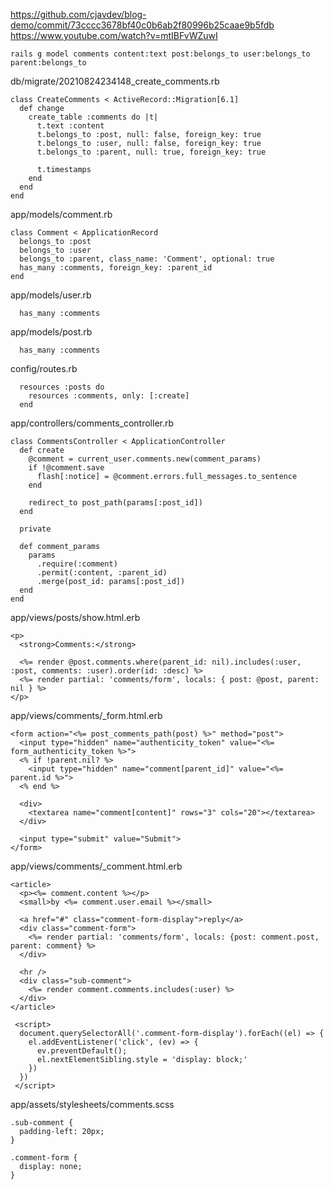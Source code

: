 https://github.com/cjavdev/blog-demo/commit/73cccc3678bf40c0b6ab2f80996b25caae9b5fdb
https://www.youtube.com/watch?v=mtIBFvWZuwI

```
rails g model comments content:text post:belongs_to user:belongs_to parent:belongs_to
```
db/migrate/20210824234148_create_comments.rb
```
class CreateComments < ActiveRecord::Migration[6.1]
  def change
    create_table :comments do |t|
      t.text :content
      t.belongs_to :post, null: false, foreign_key: true
      t.belongs_to :user, null: false, foreign_key: true
      t.belongs_to :parent, null: true, foreign_key: true

      t.timestamps
    end
  end
end
```
app/models/comment.rb
```
class Comment < ApplicationRecord
  belongs_to :post
  belongs_to :user
  belongs_to :parent, class_name: 'Comment', optional: true
  has_many :comments, foreign_key: :parent_id
end
```
app/models/user.rb
```
  has_many :comments
```
app/models/post.rb
```
  has_many :comments
```
config/routes.rb
```
  resources :posts do
    resources :comments, only: [:create]
  end
```
app/controllers/comments_controller.rb
```
class CommentsController < ApplicationController
  def create
    @comment = current_user.comments.new(comment_params)
    if !@comment.save
      flash[:notice] = @comment.errors.full_messages.to_sentence
    end

    redirect_to post_path(params[:post_id])
  end

  private

  def comment_params
    params
      .require(:comment)
      .permit(:content, :parent_id)
      .merge(post_id: params[:post_id])
  end
end
```
app/views/posts/show.html.erb
```
<p>
  <strong>Comments:</strong>

  <%= render @post.comments.where(parent_id: nil).includes(:user, :post, comments: :user).order(id: :desc) %>
  <%= render partial: 'comments/form', locals: { post: @post, parent: nil } %>
</p>
```
app/views/comments/_form.html.erb
```
<form action="<%= post_comments_path(post) %>" method="post">
  <input type="hidden" name="authenticity_token" value="<%= form_authenticity_token %>">
  <% if !parent.nil? %>
    <input type="hidden" name="comment[parent_id]" value="<%= parent.id %>">
  <% end %>

  <div>
    <textarea name="comment[content]" rows="3" cols="20"></textarea>
  </div>

  <input type="submit" value="Submit">
</form>
```
app/views/comments/_comment.html.erb
```
<article>
  <p><%= comment.content %></p>
  <small>by <%= comment.user.email %></small>

  <a href="#" class="comment-form-display">reply</a>
  <div class="comment-form">
    <%= render partial: 'comments/form', locals: {post: comment.post, parent: comment} %>
  </div>

  <hr />
  <div class="sub-comment">
    <%= render comment.comments.includes(:user) %>
  </div>
</article>

 <script>
  document.querySelectorAll('.comment-form-display').forEach((el) => {
    el.addEventListener('click', (ev) => {
      ev.preventDefault();
      el.nextElementSibling.style = 'display: block;'
    })
  })
 </script>
```
app/assets/stylesheets/comments.scss
```
.sub-comment {
  padding-left: 20px;
}

.comment-form {
  display: none;
}
```